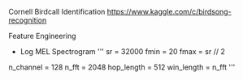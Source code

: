 Cornell Birdcall Identification 
https://www.kaggle.com/c/birdsong-recognition

Feature Engineering
- Log MEL Spectrogram
'''
sr = 32000
fmin = 20
fmax = sr // 2

n_channel = 128
n_fft = 2048
hop_length = 512
win_length = n_fft
'''
